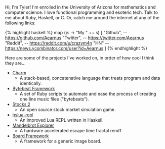 Hi, I'm Tyler! I'm enrolled in the University of Arizona for mathematics and computer science. I love functional programming and esoteric tech. Talk to me about Ruby, Haskell, or C. Or, catch me around the internet at any of the following links:

{% highlight haskell %}
map (\s -> "My " ++ s) [
    "Github", -- https://github.com/Aearnus
    "Twitter", -- https://twitter.com/Aearnus
    "Reddit", -- https://reddit.com/u/crazym4n
    "HN" -- https://news.ycombinator.com/user?id=Aearnus
]
{% endhighlight %}

Here are some of the projects I've worked on, in order of how cool I think they are...
* [Charm](https://github.com/Aearnus/charm)
    * A stack-based, concatenative language that treats program and data identically.
* [Bytebeat Framework](https://github.com/Aearnus/bytebeat-framework)
    * A set of Ruby scripts to automate and ease the process of creating one line music files ("bytebeats").
* [Stocks 2](https://github.com/Aearnus/stocks-2)
    * An open source stock market simulation game.
* [hslua-repl](https://github.com/Aearnus/hslua-repl)
    * An improved Lua REPL written in Haskell.
* [Mandelbrot Explorer](https://github.com/Aearnus/mandelbrot-explorer)
    * A hardware accelerated escape time fractal rend1
* [Board Framework](https://github.com/Aearnus/board-framework)
    * A framework for a generic image board.
